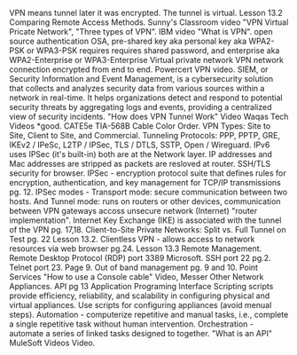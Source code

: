VPN means tunnel later it was encrypted. The tunnel is virtual. Lesson 13.2 Comparing Remote Access Methods.
Sunny's Classroom video "VPN Virtual Pricate Network", "Three types of VPN". IBM video "What is VPN".
open source authentication OSA, pre-shared key aka personal key aka WPA2-PSK or WPA3-PSK requires requires shared password,  and enterprise aka WPA2-Enterprise or WPA3-Enterprise
Virtual private network VPN network connection encrypted from end to end. Powercert VPN video. 
SIEM, or Security Information and Event Management, is a cybersecurity solution that collects and analyzes security data from various sources within a network in real-time. It helps organizations detect and respond to potential security threats by aggregating logs and events, providing a centralized view of security incidents.
"How does VPN Tunnel Work" Video Waqas Tech Videos *good.
CATE5e TIA-568B Cable Color Order.
VPN Types: Site to Site, Client to Site, and Commercial.
Tunneling Protocols: PPP, PPTP, GRE, IKEv2 / IPeSc, L2TP / IPSec, TLS / DTLS, SSTP, Open / Wireguard.
IPv6 uses IPSec (it's built-in) both are at the Network layer.
IP addresses and Mac addresses are stripped as packets are resloved at router.
SSH/TLS security for browser.
IPSec - encryption protocol suite that defines rules for encryption, authentication, and key management for TCP/IP transmissions pg. 12.
IPSec modes - Transport mode: secure communication between two hosts. And Tunnel mode: runs on routers or other devices, communication between VPN gateways accoss unsecure network (Internet) "router implementation".
Internet Key Exchange (IKE) is associated with the tunnel of the VPN pg. 17,18.
Client-to-Site Private Networks: Split vs. Full Tunnel on Test pg. 22 Lesson 13.2. 
Clientless VPN - allows access to network resources via web browser pg.24.
Lesson 13.3 Remote Management. Remote Desktop Protocol (RDP) port 3389 Microsoft. SSH port 22 pg.2. Telnet port 23. Page 9.
Out of band management pg. 9 and 10. 
Point Services "How to use a Console cable" Video, Messer Other Network Appliances. 
API pg 13 Application Programing Interface Scripting scripts provide efficiency, reliability, and scalability in configuring physical and virtual appliances. Use scripts for configuring appliances (avoid menual steps). Automation - computerize repetitive and manual tasks, i.e., complete a single repetitive task without human intervention. Orchestration - automate a series of linked tasks designed to together.
"What is an API" MuleSoft Videos Video. 
